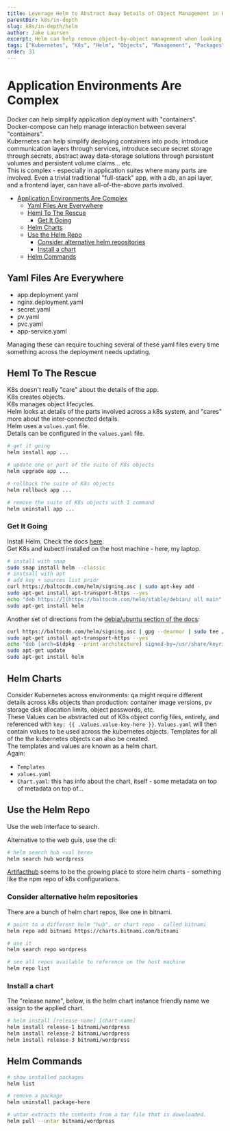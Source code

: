 ```yaml
---
title: Leverage Helm to Abstract Away Details of Object Management in Kubernetes 
parentDir: k8s/in-depth
slug: k8s/in-depth/helm
author: Jake Laursen
excerpt: Helm can help remove object-by-object management when looking to manage a suite of Kubernetes objects
tags: ["Kubernetes", "K8s", "Helm", "Objects", "Management", "Packages"]
order: 31
---
```


# Application Environments Are Complex
Docker can help simplify application deployment with "containers".  
Docker-compose can help manage interaction between several "containers".  
Kubernetes can help simplify deploying containers into pods, introduce communication layers through services, introduce secure secret storage through secrets, abstract away data-storage solutions through persistent volumes and persistent volume claims... etc.  
This is complex - especially in application suites where many parts are involved. Even a trivial traditional "full-stack" app, with a db, an api layer, and a frontend layer, can have all-of-the-above parts involved.

- [Application Environments Are Complex](#application-environments-are-complex)
  - [Yaml Files Are Everywhere](#yaml-files-are-everywhere)
  - [Heml To The Rescue](#heml-to-the-rescue)
    - [Get It Going](#get-it-going)
  - [Helm Charts](#helm-charts)
  - [Use the Helm Repo](#use-the-helm-repo)
    - [Consider alternative helm repositories](#consider-alternative-helm-repositories)
    - [Install a chart](#install-a-chart)
  - [Helm Commands](#helm-commands)


## Yaml Files Are Everywhere
- app.deployment.yaml
- nginx.deployment.yaml
- secret.yaml
- pv.yaml
- pvc.yaml
- app-service.yaml

Managing these can require touching several of these yaml files every time something across the deployment needs updating.  

## Heml To The Rescue
K8s doesn't really "care" about the details of the app.  
K8s creates objects.  
K8s manages object lifecycles.  
Helm looks at details of the parts involved across a k8s system, and "cares" more about the inter-connected details.  
Helm uses a `values.yaml` file.  
Details can be configured in the `values.yaml` file. 
```bash
# get it going
helm install app ...

# update one or part of the suite of K8s objects
helm upgrade app ...

# rollback the suite of K8s objects
helm rollback app ...

# remove the suite of K8s objects with 1 command
helm uninstall app ...
```

### Get It Going
Install Helm. Check the docs [here](https://helm.sh/docs/intro/install/).  
Get K8s and kubectl installed on the host machine - here, my laptop.  
```bash
# install with snap
sudo snap install helm --classic
# instsall with apt
# add key + sources list prior
curl https://baltocdn.com/helm/signing.asc | sudo apt-key add -
sudo apt-get install apt-transport-https --yes
echo "deb https://](https://baltocdn.com/helm/stable/debian/ all main" | sudo tee /etc/apt/sources.list.d/helm-stable-debian.list
sudo apt-get install helm
```

Another set of directions from the [debia/ubuntu section of the docs](https://helm.sh/docs/intro/install/#from-apt-debianubuntu):
```bash
curl https://baltocdn.com/helm/signing.asc | gpg --dearmor | sudo tee /usr/share/keyrings/helm.gpg > /dev/null
sudo apt-get install apt-transport-https --yes
echo "deb [arch=$(dpkg --print-architecture) signed-by=/usr/share/keyrings/helm.gpg] https://baltocdn.com/helm/stable/debian/ all main" | sudo tee /etc/apt/sources.list.d/helm-stable-debian.list
sudo apt-get update
sudo apt-get install helm

```
## Helm Charts
Consider Kubernetes across environments: qa might require different details across k8s objects than production: container image versions, pv storage disk allocation limits, object passwords, etc.  
These Values can be abstracted out of K8s object config files, entirely, and referenced with `key: {{ .Values.value-key-here }}`. `Values.yaml` will then contain values to be used across the kubernetes objects. Templates for all of the the kubernetes objects can also be created.  
The templates and values are known as a helm chart.  
Again:
- `Templates`
- `values.yaml`
- `Chart.yaml`: this has info about the chart, itself - some metadata on top of metadata on top of...

## Use the Helm Repo
Use the web interface to search.  

Alternative to the web guis, use the cli:
```bash
# helm search hub <val here>
helm search hub wordpress
```

[Artifacthub](https://artifacthub.io) seems to be the growing place to store helm charts - something like the npm repo of k8s configurations.  
### Consider alternative helm repositories
There are a bunch of helm chart repos, like one in bitnami.  

```bash
# point to a different helm "hub", or chart repo - called bitnami
helm repo add bitnami https://charts.bitnami.com/bitnami

# use it
helm search repo wordpress

# see all repos available to reference on the host machine
helm repo list
```

### Install a chart
The "release name", below, is the helm chart instance friendly name we  assign to the applied chart.  

```bash
# helm install [release-name] [chart-name]
helm install release-1 bitnami/wordpress
helm install release-2 bitnami/wordpress
helm install release-3 bitnami/wordpress
```

## Helm Commands
```bash
# show installed packages
helm list

# remove a package
helm uninstall package-here

# untar extracts the contents from a tar file that is downloaded.  
helm pull --untar bitnami/wordpress
```